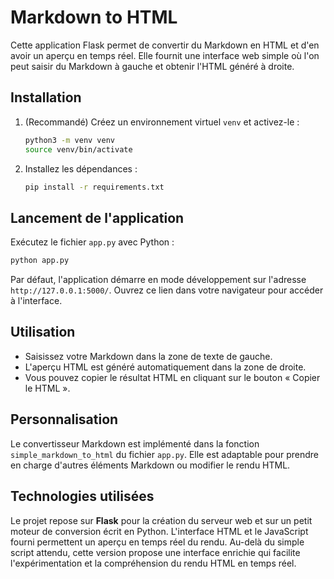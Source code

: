 # Markdown to HTML

Cette application Flask permet de convertir du Markdown en HTML et d'en avoir un aperçu en temps réel. Elle fournit une interface web simple où l'on peut saisir du Markdown à gauche et obtenir l'HTML généré à droite.

## Installation

1. (Recommandé) Créez un environnement virtuel `venv` et activez-le :
   
   ```bash
   python3 -m venv venv
   source venv/bin/activate
   ```
2. Installez les dépendances :
   
   ```bash
   pip install -r requirements.txt
   ```

## Lancement de l'application

Exécutez le fichier `app.py` avec Python :

```bash
python app.py
```

Par défaut, l'application démarre en mode développement sur l'adresse `http://127.0.0.1:5000/`. Ouvrez ce lien dans votre navigateur pour accéder à l'interface.

## Utilisation

- Saisissez votre Markdown dans la zone de texte de gauche.
- L'aperçu HTML est généré automatiquement dans la zone de droite.
- Vous pouvez copier le résultat HTML en cliquant sur le bouton « Copier le HTML ».

## Personnalisation

Le convertisseur Markdown est implémenté dans la fonction `simple_markdown_to_html` du fichier `app.py`. 
Elle est adaptable pour prendre en charge d'autres éléments Markdown ou modifier le rendu HTML.

## Technologies utilisées

Le projet repose sur **Flask** pour la création du serveur web et sur un petit moteur de conversion écrit en Python. L'interface HTML et le JavaScript fourni permettent un aperçu en temps réel du rendu. 
Au-delà du simple script attendu, cette version propose une interface enrichie qui facilite l'expérimentation et la compréhension du rendu HTML en temps réel.
